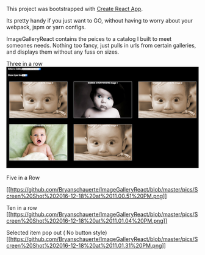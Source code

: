 This project was bootstrapped with [Create React App](https://github.com/facebookincubator/create-react-app).

Its pretty handy if you just want to GO, without having to worry about your webpack, jspm or yarn configs.


ImageGalleryReact contains the peices to a catalog I built to meet someones needs. Nothing too fancy, just pulls in urls from certain galleries, and displays them without any fuss on sizes. 

Three in a row
![three](https://github.com/Bryanschauerte/ImageGalleryReact/blob/master/pics/Screen%20Shot%202016-12-18%20at%2011.00.39%20PM.png)


Five in a Row

[[https://github.com/Bryanschauerte/ImageGalleryReact/blob/master/pics/Screen%20Shot%202016-12-18%20at%2011.00.51%20PM.png]]

Ten in a row
[[https://github.com/Bryanschauerte/ImageGalleryReact/blob/master/pics/Screen%20Shot%202016-12-18%20at%2011.01.04%20PM.png]]

Selected item pop out ( No button style)
[[https://github.com/Bryanschauerte/ImageGalleryReact/blob/master/pics/Screen%20Shot%202016-12-18%20at%2011.01.31%20PM.png]]
